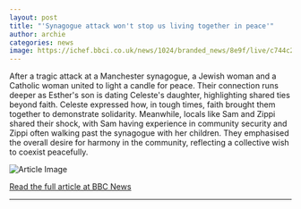 ```yaml
---
layout: post
title: "'Synagogue attack won't stop us living together in peace'"
author: archie
categories: news
image: https://ichef.bbci.co.uk/news/1024/branded_news/8e9f/live/c744c260-a052-11f0-b687-23a5afa8b42e.jpg
---
```

After a tragic attack at a Manchester synagogue, a Jewish woman and a Catholic woman united to light a candle for peace. Their connection runs deeper as Esther's son is dating Celeste's daughter, highlighting shared ties beyond faith. Celeste expressed how, in tough times, faith brought them together to demonstrate solidarity. Meanwhile, locals like Sam and Zippi shared their shock, with Sam having experience in community security and Zippi often walking past the synagogue with her children. They emphasised the overall desire for harmony in the community, reflecting a collective wish to coexist peacefully.

![Article Image](https://ichef.bbci.co.uk/news/1024/branded_news/8e9f/live/c744c260-a052-11f0-b687-23a5afa8b42e.jpg)

[Read the full article at BBC News](https://www.bbc.com/news/articles/cdr64nnjlv1o?at_medium=RSS&at_campaign=rss)

---
